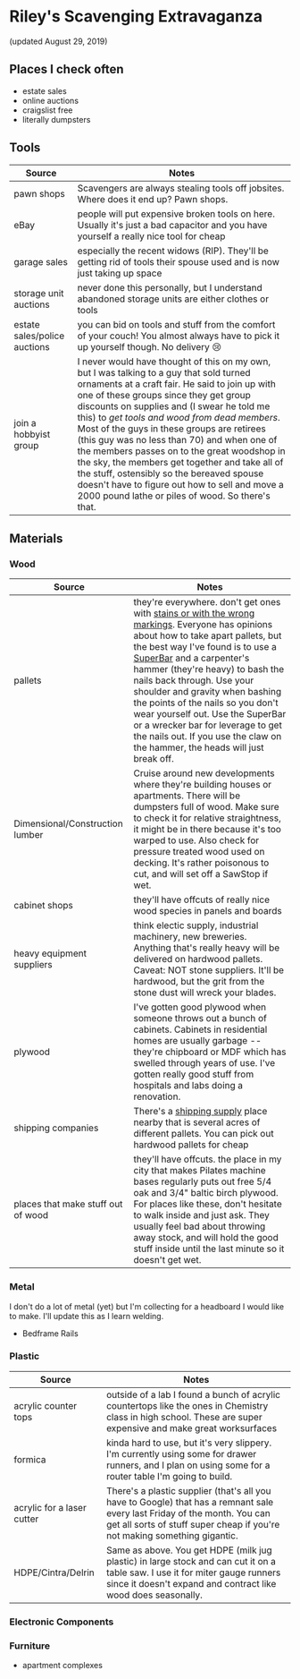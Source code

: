 # Riley's Scavenging Extravaganza

(updated August 29, 2019)

## Places I check often
- estate sales
- online auctions
- craigslist free
- literally dumpsters

## Tools
| Source | Notes |
| ------ | ----- |
| pawn shops | Scavengers are always stealing tools off jobsites. Where does it end up? Pawn shops. |
| eBay | people will put expensive broken tools on here. Usually it's just a bad capacitor and you have yourself a really nice tool for cheap |
| garage sales | especially the recent widows (RIP). They'll be getting rid of tools their spouse used and is now just taking up space |
| storage unit auctions | never done this personally, but I understand abandoned storage units are either clothes or tools |
| estate sales/police auctions | you can bid on tools and stuff from the comfort of your couch! You almost always have to pick it up yourself though. No delivery 😢 |
| join a hobbyist group | I never would have thought of this on my own, but I was talking to a guy that sold turned ornaments at a craft fair. He said to join up with one of these groups since they get group discounts on supplies and (I swear he told me this) to *get tools and wood from dead members*. Most of the guys in these groups are retirees (this guy was no less than 70) and when one of the members passes on to the great woodshop in the sky, the members get together and take all of the stuff, ostensibly so the bereaved spouse doesn't have to figure out how to sell and move a 2000 pound lathe or piles of wood. So there's that.

## Materials

### Wood
| Source | Notes |
| ------ | ------ |
| pallets | they're everywhere. don't get ones with [stains or with the wrong markings](https://www.1001pallets.com/pallet-safety/). Everyone has opinions about how to take apart pallets, but the best way I've found is to use a [SuperBar](https://www.amazon.com/Vaughan-B215-15-Inch-Original-SuperBar/dp/B00002N5VN) and a carpenter's hammer (they're heavy) to bash the nails back through. Use your shoulder and gravity when bashing the points of the nails so you don't wear yourself out. Use the SuperBar or a wrecker bar for leverage to get the nails out. If you use the claw on the hammer, the heads will just break off. |
| Dimensional/Construction lumber | Cruise around new developments where they're building houses or apartments. There will be dumpsters full of wood. Make sure to check it for relative straightness, it might be in there because it's too warped to use. Also check for pressure treated wood used on decking. It's rather poisonous to cut, and will set off a SawStop if wet.|
| cabinet shops | they'll have offcuts of really nice wood species in panels and boards |
| heavy equipment suppliers | think electic supply, industrial machinery, new breweries. Anything that's really heavy will be delivered on hardwood pallets. Caveat: NOT stone suppliers. It'll be hardwood, but the grit from the stone dust will wreck your blades. |
| plywood | I've gotten good plywood when someone throws out a bunch of cabinets. Cabinets in residential homes are usually garbage -- they're chipboard or MDF which has swelled through years of use. I've gotten really good stuff from hospitals and labs doing a renovation. |
| shipping companies | There's a [shipping supply](https://goo.gl/maps/Ts5kMpQrC8VAWUobA) place nearby that is several acres of different pallets. You can pick out hardwood pallets for cheap |
| places that make stuff out of wood | they'll have offcuts. the place in my city that makes Pilates machine bases regularly puts out free 5/4 oak and 3/4" baltic birch plywood. For places like these, don't hesitate to walk inside and just ask. They usually feel bad about throwing away stock, and will hold the good stuff inside until the last minute so it doesn't get wet. |

### Metal
I don't do a lot of metal (yet) but I'm collecting for a headboard I would like to make. I'll update this as I learn welding.
- Bedframe Rails

### Plastic
| Source | Notes |
| ------ | ------ |
| acrylic counter tops | outside of a lab I found a bunch of acrylic countertops like the ones in Chemistry class in high school. These are super expensive and make great worksurfaces |
| formica | kinda hard to use, but it's very slippery. I'm currently using some for drawer runners, and I plan on using some for a router table I'm going to build. |
| acrylic for a laser cutter | There's a plastic supplier (that's all you have to Google) that has a remnant sale every last Friday of the month. You can get all sorts of stuff super cheap if you're not making something gigantic. |
| HDPE/Cintra/Delrin | Same as above. You get HDPE (milk jug plastic) in large stock and can cut it on a table saw. I use it for miter gauge runners since it doesn't expand and contract like wood does seasonally. |

### Electronic Components

### Furniture
- apartment complexes
